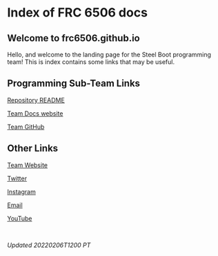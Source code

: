 # Index of FRC 6506 docs

## Welcome to frc6506.github.io

Hello, and welcome to the landing page for the Steel Boot programming team!  This is index contains some links that may be useful.

## Programming Sub-Team Links

[Repository README](https://github.com/frc6506/frc6506.github.io/blob/main/README.md)

[Team Docs website](https://frc6506.github.io/docs)

[Team GitHub](https://github.com/orgs/frc6506)

## Other Links

[Team Website](https://steelboot.weebly.com/)

[Twitter](https://twitter.com/FRC6506)

[Instagram](https://www.instagram.com/frcteam6506/)

[Email](mailto://FRCteam6506@gmail.com)

[YouTube](https://www.youtube.com/channel/UCAoZ07GCdY7k6SkPM58Gm-A)

<br>

_Updated 20220206T1200 PT_
